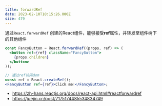 ```yaml
---
title: forwardRef
date: 2023-02-10T10:15:26.000Z
size: 479
---
```

通过`React.forwardRef` 创建的React组件，能够接受**ref**属性，并转发至组件树下的其他组件

```jsx
const FancyButton = React.forwardRef((props, ref) => (
  <button ref={ref} className="FancyButton">
    {props.children}
  </button>
));

// 通过ref访问dom
const ref = React.createRef();
<FancyButton ref={ref}>Click me!</FancyButton>;
```

- https://zh-hans.reactjs.org/docs/react-api.html#reactforwardref
- https://juejin.cn/post/7175174485534834749
